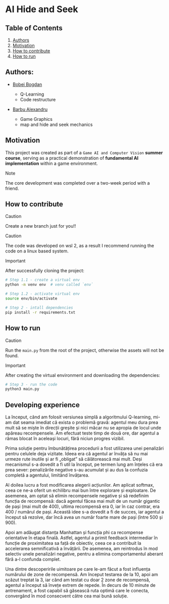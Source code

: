 # AI Hide and Seek

## Table of Contents

1. [Authors](#authors)
2. [Motivation](#motivation)
3. [How to contribute](#how-to-contribute)
4. [How to run](#how-to-run)

## Authors:

- [Bobei Bogdan](https://github.com/WolfishAtom7515)
    - Q-Learning
    - Code restructure

- [Barbu Alexandru](https://github.com/AlexandruDanielBarbu)
    - Game Graphics
    - map and hide and seek mechanics

## Motivation

This project was created as part of a `Game AI and Computer Vision` **summer course**, serving as a practical demonstration of **fundamental AI implementation** within a game environment.

> [!NOTE]
> The core development was completed over a two-week period with a friend.

## How to contribute

> [!CAUTION]
> Create a new branch just for you!!

> [!CAUTION]
> The code was developed on wsl 2, as a result I recommend running the code on a linux based system.

> [!IMPORTANT]
> After successfully cloning the project:

```bash
# Step 1.1 - create a virtual env
python -m venv env  # venv called `env`
```
```bash
# Step 1.2 - activate virtual env
source env/bin/activate
```
```bash
# Step 2 - intall dependencies
pip install -r requirements.txt
```

## How to run

> [!CAUTION]
> Run the `main.py` from the root of the project, otherwise the assets will not be found.

> [!IMPORTANT]
> After creating the virtual environment and downloading the dependencies:

```bash
# Step 3 - run the code
python3 main.py
```

## Developing experience

La început, când am folosit versiunea simplă a algoritmului Q-learning, mi-am dat seama imediat că exista o problemă gravă: agentul meu dura prea mult să se miște în direcții greșite și nici măcar nu se apropia de locul unde apăreau recompensele. Am efectuat teste timp de două ore, dar agentul a rămas blocat în aceleași locuri, fără niciun progres vizibil.

Prima soluție pentru îmbunătățirea procedurii a fost utilizarea unei penalizări pentru celulele deja vizitate. Ideea era că agentul ar învăța să nu mai urmeze rute inutile și ar fi „obligat” să călătorească mai mult. Deși mecanismul s-a dovedit a fi util la început, pe termen lung am înțeles că era prea sever: penalizările negative s-au acumulat și au dus la confuzia completă a agentului, limitând învățarea.

Al doilea lucru a fost modificarea alegerii acțiunilor. Am aplicat softmax, ceea ce ne-a oferit un echilibru mai bun între explorare și exploatare. De asemenea, am optat să elimin recompensele negative și să redefinim funcția de recompensă: dacă agentul făcea mai mult de un număr gigantic de pași (mai mult de 400), ultima recompensă era 0, iar în caz contrar, era 400 / numărul de pași. Această idee s-a dovedit a fi de succes, iar agentul a început să rezolve, dar încă avea un număr foarte mare de pași (între 500 și 900).

Apoi am adăugat distanța Manhattan și funcția phi ca recompense orientative în etapa finală. Astfel, agentul a primit feedback intermediar în funcție de proximitatea sa față de obiectiv, ceea ce a contribuit la accelerarea semnificativă a învățării. De asemenea, am reintrodus în mod selectiv unele penalizări negative, pentru a elimina comportamentul aberant fără a-l confunda complet.

Una dintre descoperirile uimitoare pe care le-am făcut a fost influența numărului de zone de recompensă. Am început testarea de la 10, apoi am scăzut treptat la 3, iar când am testat cu doar 2 zone de recompensă, agentul a început să învețe extrem de repede. În decurs de 10 minute de antrenament, a fost capabil să găsească ruta optimă care le conecta, convergând în mod consecvent către cea mai bună soluție.